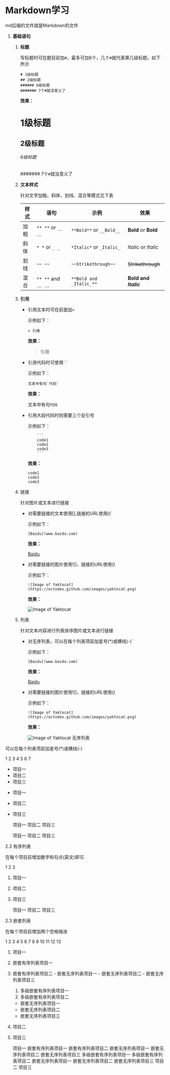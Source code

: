 # Markdown学习
   md后缀的文件就是Markdown的文件

1. **基础语句**
    
    1.  **标题**
          
          写标题时可在题目前加`#`，最多可加6个，几个`#`就代表第几级标题，如下所示
          ```
          # 1级标题
          ## 2级标题
          ###### 6级标题
          ####### 7个#就没意义了
          ```
          **效果：**
          # 1级标题
          ## 2级标题
          ###### 6级标题
          ####### 7个`#`就没意义了
          
    2.  **文本样式**
          
          针对文字加粗、斜体、划线、混合等模式见下表
          
          样式 | 语句 | 示例 | 效果
          ------------ | ------------- | ------------ | ------------- 
          加粗 | `** **` or `__ __` | `**Bold**` or `__Bold__` | **Bold** or __Bold__
          斜体 | `* *` or `_ _` | `*Italic*` or `_Italic_` | *Italic* or _Italic_
          划线 | `~~ ~~` | `~~Strikethrough~~` | ~~Strikethrough~~ 
          混合 | `** **` and `__ __` | `**Bold and _Italic_**` | **Bold and _Italic_**
          
    3.  **引用**
          
          - 引用文本时可在前面加`>`
          
            示例如下：
            ```            
            > 引用 
            ```        
            **效果：**
            
            > 引用             
          
          - 引用代码时可使用` `` `
            
            示例如下：
            ```
            文本中有句`代码`
            ```
            **效果：**
            
            文本中有句`代码`
          
          - 引用大段代码时则需要三个反引号
            
            示例如下：
            
            ``` 
                ```  
                code1
                code2
                code3
                ```
            ```
            
            **效果：**
            ```
            code1
            code2
            code3
            ```

    4.  链接
          
          针对图片或文本进行链接
           - 对需要链接的文本使用[],链接的URL使用()`
          
             示例如下：
             ```            
             [Baidu](www.baidu.com)
             ```        
             **效果：**
            
             [Baidu](https://baidu.com/)              
          
          - 对需要链接的图片使用![]，链接的URL使用()
            
            示例如下：
            ```
            ![Image of Yaktocat](https://octodex.github.com/images/yaktocat.png)
            ```
            **效果：**
            
            ![Image of Yaktocat](https://octodex.github.com/images/yaktocat.png)
          
    5.  列表
          
          针对文本内容进行列表排序图片或文本进行链接
           - 对无序列表，可以在每个列表项前加星号(*)或横线(-)`
          
             示例如下：
             ```            
             [Baidu](www.baidu.com)
             ```        
             **效果：**
            
             [Baidu](https://baidu.com/)              
          
          - 对需要链接的图片使用![]，链接的URL使用()
            
            示例如下：
            ```
            ![Image of Yaktocat](https://octodex.github.com/images/yaktocat.png)
            ```
            **效果：**
            
            ![Image of Yaktocat](https://octodex.github.com/images/yaktocat.png)
无序列表

可以在每个列表项前加星号(*)或横线(-)

1
2
3
4
5
6
7

	

* 项目一
* 项目二
* 项目三

- 项目一
- 项目二
- 项目三

    项目一
    项目二
    项目三

    项目一
    项目二
    项目三

2.2 有序列表

在每个项目前增加数字和句点(英文)即可.

1
2
3

	

1. 项目一
2. 项目二
3. 项目三

    项目一
    项目二
    项目三

2.3 嵌套列表

在每个项目前增加两个空格缩进

1
2
3
4
5
6
7
8
9
10
11
12
13

	

1. 项目一
  1. 嵌套有序列表项目一
  2. 嵌套有序列表项目二
    - 嵌套无序列表项目一
    - 嵌套无序列表项目二
    - 嵌套无序列表项目三
      1. 多级嵌套有序列表项目一
      2. 多级嵌套有序列表项目二
        - 嵌套无序列表项目一
        - 嵌套无序列表项目二
        - 嵌套无序列表项目三
2. 项目二
3. 项目三

    项目一
        嵌套有序列表项目一
        嵌套有序列表项目二
            嵌套无序列表项目一
            嵌套无序列表项目二
            嵌套无序列表项目三
            多级嵌套有序列表项目一
            多级嵌套有序列表项目二
                嵌套无序列表项目一
                嵌套无序列表项目二
                嵌套无序列表项目三
    项目二
    项目三


